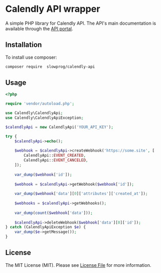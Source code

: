 # Calendly API wrapper

A simple PHP library for Calendly API. The API's main documentation is available through the [API portal](https://developer.calendly.com/docs/getting-started).

## Installation

To install use composer:

```bash
composer require  slowprog/calendly-api
```

## Usage

```php
<?php

require 'vendor/autoload.php';

use Calendly\CalendlyApi;
use Calendly\CalendlyApiException;

$calendlyApi = new CalendlyApi('YOUR_API_KEY');

try {
    $calendlyApi->echo();
    
    $webhook = $calendlyApi->createWebhook('https://some.site', [
        CalendlyApi::EVENT_CREATED, 
        CalendlyApi::EVENT_CANCELED,
    ]);
    
    var_dump($webhook['id']);
    
    $webhook = $calendlyApi->getWebhook($webhook['id']);
    
    var_dump($webhook['data'][0]['attributes']['created_at']);
    
    $webhooks = $calendlyApi->getWebhooks();
    
    var_dump(count($webhook['data']));
    
    $calendlyApi->deleteWebhook($webhook['data'][0]['id']);    
} catch (CalendlyApiException $e) {
    var_dump($e->getMessage());
}
```

## License

The MIT License (MIT). Please see [License File](LICENSE.md) for more information.
